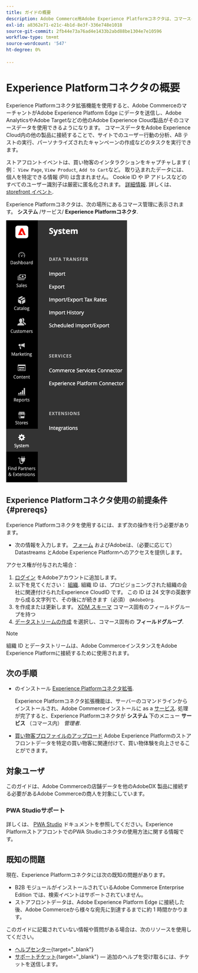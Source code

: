 ```yaml
---
title: ガイドの概要
description: Adobe Commerce用Adobe Experience Platformコネクタは、コマースインスタンスを他のAdobe Experience Cloud製品に接続します。
exl-id: a8362e71-e21c-4b1d-8e3f-336e748e1018
source-git-commit: 2fb44e73a76ad4e1433b2abd88be1304e7e10596
workflow-type: tm+mt
source-wordcount: '547'
ht-degree: 0%

---
```


# Experience Platformコネクタの概要

Experience Platformコネクタ拡張機能を使用すると、Adobe CommerceのマーチャントがAdobe Experience Platform Edge にデータを送信し、Adobe AnalyticsやAdobe Targetなどの他のAdobe Experience Cloud製品がそのコマースデータを使用できるようになります。 コマースデータをAdobe Experience Cloud内の他の製品に接続することで、サイトでのユーザー行動の分析、AB テストの実行、パーソナライズされたキャンペーンの作成などのタスクを実行できます。

ストアフロントイベントは、買い物客のインタラクションをキャプチャします ( 例： `View Page`, `View Product`, `Add to Cart`など。 取り込まれたデータには、個人を特定できる情報 (PII) は含まれません。 Cookie ID や IP アドレスなどのすべてのユーザー識別子は厳密に匿名化されます。 [詳細情報](https://www.adobe.com/privacy/experience-cloud.html). 詳しくは、 [storefront イベント](events.md).

Experience Platformコネクタは、次の場所にあるコマース管理に表示されます。 **システム** /サービス/ **Experience Platformコネクタ**.

![Experience Platformコネクタ拡張機能の管理ビュー](assets/epc-adminui.png)

## Experience Platformコネクタ使用の前提条件 {#prereqs}

Experience Platformコネクタを使用するには、まず次の操作を行う必要があります。

- 次の情報を入力します。 [フォーム](https://forms.office.com/pages/responsepage.aspx?id=Wht7-jR7h0OUrtLBeN7O4VH_dtG9hJVAk_TqGkZC2DxUM1FSWkdJOE41UVpUWUw0M1JWV0RKS1VXQi4u) およびAdobeは、（必要に応じて）Datastreams とAdobe Experience Platformへのアクセスを提供します。

アクセス権が付与された場合：

1. [ログイン](https://helpx.adobe.com/manage-account/using/access-adobe-id-account.html) をAdobeアカウントに追加します。
1. 以下を見てください： [組織](https://experienceleague.adobe.com/docs/core-services/interface/administration/organizations.html?lang=en#concept_EA8AEE5B02CF46ACBDAD6A8508646255). 組織 ID は、プロビジョニングされた組織の会社に関連付けられたExperience CloudID です。 この ID は 24 文字の英数字から成る文字列で、その後にが続きます（必須） `@AdobeOrg`.
1. を作成または更新します。 [XDM スキーマ](update-xdm.md) コマース固有のフィールドグループを持つ
1. [データストリームの作成](https://experienceleague.adobe.com/docs/experience-platform/edge/datastreams/overview.html?lang=en) を選択し、コマース固有の **フィールドグループ**.

>[!NOTE]
>
> 組織 ID とデータストリームは、Adobe CommerceインスタンスをAdobe Experience Platformに接続するために使用されます。

## 次の手順

- のインストール [Experience Platformコネクタ拡張](install.md).

   Experience Platformコネクタ拡張機能は、サーバーのコマンドラインからインストールされ、Adobe Commerceインストールに as a [サービス](../landing/saas.md). 処理が完了すると、Experience Platformコネクタが **システム** 下のメニュー **サービス** （コマース内） _管理者_.
- [買い物客プロファイルのアップロード](profile.md) Adobe Experience Platformのストアフロントデータを特定の買い物客に関連付けて、買い物体験を向上させることができます。

## 対象ユーザ

このガイドは、Adobe Commerceの店舗データを他のAdobeDX 製品に接続する必要があるAdobe Commerceの商人を対象にしています。

### PWA Studioサポート

詳しくは、 [PWA Studio](https://developer.adobe.com/commerce/pwa-studio/integrations/adobe-commerce/aep/) ドキュメントを参照してください。Experience PlatformストアフロントでのPWA Studioコネクタの使用方法に関する情報です。

## 既知の問題

現在、Experience Platformコネクタには次の既知の問題があります。

- B2B モジュールがインストールされているAdobe Commerce Enterprise Edition では、検索イベントはサポートされていません。
- ストアフロントデータは、Adobe Experience Platform Edge に接続した後、Adobe Commerceから様々な宛先に到達するまでに約 1 時間かかります。

このガイドに記載されていない情報や質問がある場合は、次のリソースを使用してください。

- [ヘルプセンター](https://support.magento.com/hc/en-us){target=&quot;_blank&quot;}
- [サポートチケット](https://support.magento.com/hc/en-us/articles/360000913794#submit-ticket){target=&quot;_blank&quot;} — 追加のヘルプを受け取るには、チケットを送信します。
